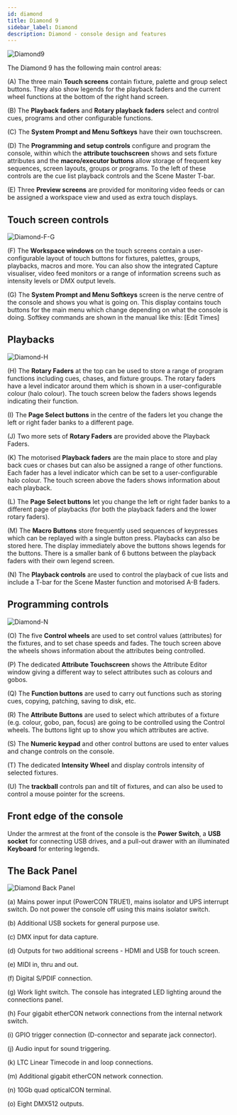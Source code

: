 ```yaml
---
id: diamond
title: Diamond 9
sidebar_label: Diamond
description: Diamond - console design and features
---
```


![Diamond9](/docs/images/Diamond-Main.png)

The Diamond 9 has the following main control areas:

\(A\) The three main **Touch screens** contain fixture, palette and group select
buttons. They also show legends for the playback faders and the
current wheel functions at the bottom of the right hand screen.

\(B\) The **Playback faders** and **Rotary playback faders**
 select and control cues, programs and other configurable functions.

\(C\) The **System Prompt and Menu Softkeys** have their own touchscreen.

\(D\) The **Programming and setup controls** configure and program the console,
within which the **attribute touchscreen** shows and sets fixture attributes and 
the **macro/executor buttons** allow storage of frequent key
sequences, screen layouts, groups or programs. To the left of these
controls are the cue list playback controls and the Scene Master T-bar.

\(E\) Three **Preview screens** are provided for monitoring
video feeds or can be assigned a workspace view and used as extra touch displays.



## Touch screen controls

![Diamond-F-G](/docs/images/Diamond-F.png)

\(F\) The **Workspace windows** on the touch screens contain a user-configurable
layout of touch buttons for fixtures, palettes, groups, playbacks, macros and more.
You can also show the integrated Capture visualiser, video feed monitors or a range
of information screens such as intensity levels or DMX output levels.

\(G\) The **System Prompt and Menu Softkeys** screen is the nerve centre of
the console and shows you what is going on. This display contains touch
buttons for the main menu which change depending on what the console
is doing. Softkey commands are shown in the manual 
like this: \[Edit Times\]

## Playbacks

![Diamond-H](/docs/images/Diamond-H.png)

\(H\) The **Rotary Faders** at the top can be used to store
a range of program functions including cues, chases, and fixture groups.
The rotary faders have a level indicator around them which is shown in
a user-configurable colour (halo colour).
The touch screen below the faders shows legends indicating their function.

\(I\) The **Page Select buttons** in the
centre of the faders let you change the left or right fader banks to a different page.

\(J\) Two more sets of **Rotary Faders** are provided above the Playback Faders.

\(K\) The motorised **Playback faders** are the main place to store and play back cues or chases
but can also be assigned a range of other functions. Each fader has a level indicator
which can be set to a user-configurable halo colour.
The touch screen above the faders shows information about
each playback.

\(L\) The **Page Select buttons** let you change the left or right
fader banks to a different page
of playbacks (for both the playback faders and the lower rotary faders). 

\(M\) The **Macro Buttons** store frequently used sequences of keypresses
which can be replayed with a single button press. Playbacks can also be
stored here. The display immediately above the buttons shows legends for
the buttons. There is a smaller bank of 6 buttons between the playback faders with
their own legend screen.

\(N\) The **Playback controls** are used to control the playback of cue
lists and include a T-bar for the Scene Master function and motorised A-B faders.

## Programming controls

![Diamond-N](/docs/images/Diamond-O.png)

\(O\) The five  **Control wheels** are used to set control values (attributes) for
the fixtures, and to set chase speeds and fades. The touch screen above
the wheels shows information about the attributes being controlled.

\(P\) The dedicated **Attribute Touchscreen** shows the Attribute Editor
window giving a different way to select attributes such as colours and gobos.

\(Q\) The **Function buttons** are used to carry out functions such as storing
cues, copying, patching, saving to disk, etc.

\(R\) The **Attribute Buttons** are used to select which attributes of
a fixture (e.g. colour, gobo, pan, focus) are going to be controlled
using the Control wheels. The buttons light up to show you which
attributes are active.

\(S\) The **Numeric keypad** and other control buttons are used to enter
values and change controls on the console.

\(T\) The dedicated **Intensity Wheel** and display controls intensity
of selected fixtures.

\(U\) The **trackball** controls pan and tilt of fixtures, and can also be
used to control a mouse pointer for the screens.

## Front edge of the console

Under the armrest at the front of the console is the **Power Switch**, a
**USB socket** for connecting USB drives, and a pull-out drawer with an 
illuminated **Keyboard** for entering legends.

## The Back Panel

![Diamond Back Panel](/docs/images/Diamond-Back.png)

\(a\) Mains power input (PowerCON TRUE1), mains isolator and UPS interrupt switch. Do not
power the console off using this mains isolator switch.

\(b\) Additional USB sockets for general purpose use.

\(c\) DMX input for data capture.

\(d\) Outputs for two additional screens - HDMI and USB for touch screen.

\(e\) MIDI in, thru and out.

\(f\) Digital S/PDIF connection.

\(g\) Work light switch. The console has integrated LED lighting around the connections panel.

\(h\) Four gigabit etherCON network connections from the internal network switch.

\(i\) GPIO trigger connection (D-connector and separate jack connector).

\(j\) Audio input for sound triggering.

\(k\) LTC Linear Timecode in and loop connections.

\(m\) Additional gigabit etherCON network connection.

\(n\) 10Gb quad opticalCON terminal.

\(o\) Eight DMX512 outputs.